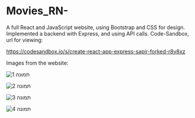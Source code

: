 # Movies_RN-
A full React and JavaScript website, using Bootstrap and CSS for design. Implemented a backend with Express, and using API calls.
Code-Sandbox, url for viewing:

https://codesandbox.io/s/create-react-app-express-sapir-forked-r8v8xz

Images from the website:

![‏‏תמונה 1](https://user-images.githubusercontent.com/101664812/203487311-9f4082f8-9f55-4556-91ac-425d13cb17c6.PNG)

![תמונה 2](https://user-images.githubusercontent.com/101664812/203487318-7b108ba7-a4b8-4d3a-8e96-863209a15cf6.PNG)

![‏‏תמונה 3](https://user-images.githubusercontent.com/101664812/203487325-17ad07ae-2cb7-411e-b6fc-098a55e26486.PNG)

![‏‏תמונה 4](https://user-images.githubusercontent.com/101664812/203487331-d6174456-4427-478b-8419-7fbabf2ff7de.PNG)
